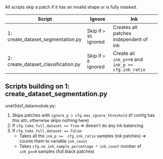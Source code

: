 All scripts skip a patch if it has an invalid shape or is fully masked.

| Script                              | Ignore                   | Ink                                                    |
|-------------------------------------|--------------------------|--------------------------------------------------------|
| 1: create_dataset_segmentation.py   | Skip if ``> 95`` ignored | Creates all patches independent of ink                 |
| 2: create_dataset_classification.py | Skip if ``> 0`` ignored  | Create all ``ink_p==0`` and ``ink_p >= cfg.ink_ratio`` |


## Scripts building on 1: create_dataset_segmentation.py
unet3dsf_datamodule.py:

1. Skips patches with ``ignore_p > cfg.max_ignore_threshold`` (if config has this attr, otherwise skips nothing here)
2. If ```cfg.take_full_dataset == True``` => doesn't do any ink balancing
3. If ```cfg.take_full_dataset == False```:
   - Takes all the ``ink_p >=  cfg.ink_ratio`` samples (ink patches) => counts them to variable `ink_count`
   - Takes ```cfg.no_ink_sample_percentage * ink_count``` number of ``ink_p==0`` samples (full black patches)

